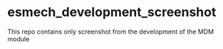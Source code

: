 # esmech_development_screenshot
This repo contains only screenshot from the development of the MDM module
